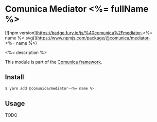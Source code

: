 # Comunica Mediator <%= fullName %>

[![npm version](https://badge.fury.io/js/%40comunica%2Fmediator-<%= name %>.svg)](https://www.npmjs.com/package/@comunica/mediator-<%= name %>)

<%= description %>

This module is part of the [Comunica framework](https://github.com/comunica/comunica).

## Install

```bash
$ yarn add @comunica/mediator-<%= name %>
```

## Usage

TODO
